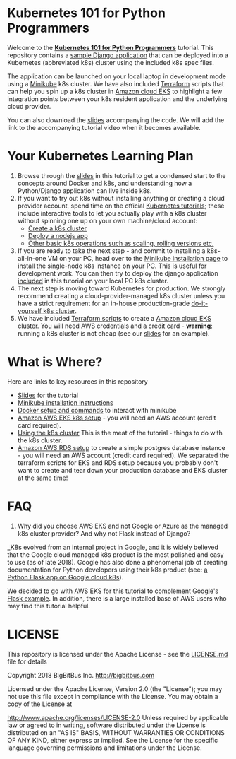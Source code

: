# Kubernetes 101 for Python Programmers
Welcome to the [__Kubernetes 101 for Python Programmers__](https://2018.pycon.ca/talks/talk-PC-51523/) tutorial. This repository contains a [sample Django application](django-poll-project) that can be deployed into a Kubernetes (abbreviated k8s) cluster using the included k8s spec files. 

The application can be launched on your local laptop in development mode using a [Minikube](https://kubernetes.io/docs/setup/minikube/) k8s cluster. We have also included [Terraform](https://www.terraform.io/) scripts that can help you spin up a k8s cluster in [Amazon cloud EKS](https://aws.amazon.com/eks/) to highlight a few integration points between your k8s resident application and the underlying cloud provider. 

You can also download the [slides](tutorial/kubernetes101forPython.pdf) accompanying the code. We will add the link to the accompanying tutorial video when it becomes available. 

# Your Kubernetes Learning Plan 

1. Browse through the [slides](tutorial/kubernetes101forPython.pdf) in this tutorial to get a condensed start to the concepts around Docker and k8s, and understanding how a Python/Django application can live inside k8s.
2. If you want to try out k8s without installing anything or creating a cloud provider account, spend time on the official [Kubernetes tutorials](https://kubernetes.io/docs/tutorials/); these include interactive tools to let you actually play with a k8s cluster without spinning one up on your own machine/cloud account:
    *   [Create a k8s cluster](https://kubernetes.io/docs/tutorials/kubernetes-basics/create-cluster/cluster-interactive/)
    *  [Deploy a nodejs app](https://kubernetes.io/docs/tutorials/kubernetes-basics/deploy-app/deploy-interactive/)
    *  [Other basic k8s operations such as scaling, rolling versions etc.](https://kubernetes.io/docs/tutorials/kubernetes-basics/)
3. If you are ready to take the next step - and commit to installing a k8s-all-in-one VM on your PC, head over to the [Minikube installation page](https://kubernetes.io/docs/tasks/tools/install-minikube/) to install the single-node k8s instance on your PC. This is useful for development work. You can then try to deploy the django application [included](django-poll-project/) in this tutorial on your local PC k8s cluster.
4. The next step is moving toward Kubernetes for production. We strongly recommend creating a cloud-provider-managed k8s cluster unless you have a strict requirement for an in-house production-grade [do-it-yourself k8s cluster](https://kubernetes.io/docs/setup/scratch/).  
5. We have included [Terraform scripts](aws-k8s-pgdb-with-terraform/aws-kubernetes) to create a [Amazon cloud EKS](https://aws.amazon.com/eks/) cluster. You will need AWS credentials and a credit card - __warning__: running a k8s cluster is not cheap (see our [slides](tutorial/kubernetes101forPython.pdf) for an example).

# What is Where?
Here are links to key resources in this repository
* [Slides](tutorial/kubernetes101forPython.pdf) for the tutorial
* [Minikube installation instructions](https://kubernetes.io/docs/tasks/tools/install-minikube/) 
* [Docker setup and commands](django-poll-project/poll-app-README.md) to interact with minikube
* [Amazon AWS EKS k8s setup](aws-k8s-pgdb-with-terraform/aws-kubernetes/aws-k8s-README.md) - you will need an AWS account (credit card required).
* [Using the k8s cluster](kubecode/kubectl-code-README.md) This is the meat of the tutorial - things to do with the k8s cluster.
* [Amazon AWS RDS setup](aws-k8s-pgdb-with-terraform/aws-kubernetes/aws-k8s-README.md)  to create a simple postgres database instance - you will need an AWS account (credit card required). We separated the terraform scripts for EKS and RDS setup because you probably don't want to create and tear down your production database and EKS cluster at the same time!



# FAQ
1. Why did you choose AWS EKS and not Google or Azure as the managed k8s cluster provider? And why not Flask instead of Django?

_K8s evolved from an internal project in Google, and it is widely believed that the Google cloud managed k8s product is the most polished and easy to use (as of late 2018). Google has also done a phenomenal job of creating documentation for Python developers using their k8s product (see: [a Python Flask app on Google cloud k8s](https://cloud.google.com/python/tutorials/bookshelf-on-kubernetes-engine)).

We decided to go with AWS EKS for this tutorial to complement Google's [Flask example]((https://cloud.google.com/python/tutorials/bookshelf-on-kubernetes-engine)). In addition, there is a large installed base of AWS users who may find this tutorial helpful.
    

# LICENSE
This repository is licensed under the Apache License - see the [LICENSE.md](LICENSE.md) file for details

Copyright 2018 BigBitBus Inc. http://bigbitbus.com

Licensed under the Apache License, Version 2.0 (the "License"); you may not use this file except in compliance with the License. You may obtain a copy of the License at

   http://www.apache.org/licenses/LICENSE-2.0
Unless required by applicable law or agreed to in writing, software distributed under the License is distributed on an "AS IS" BASIS, WITHOUT WARRANTIES OR CONDITIONS OF ANY KIND, either express or implied. See the License for the specific language governing permissions and limitations under the License.